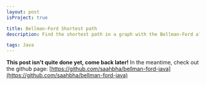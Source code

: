 ```yaml
---
layout: post
isProject: true

title: Bellman-Ford Shortest path
description: Find the shortest path in a graph with the Bellman-Ford algorithm.

tags: Java
---
```


**This post isn't quite done yet, come back later!**
In the meantime, check out the github page: [https://github.com/saahbha/bellman-ford-java](https://github.com/saahbha/bellman-ford-java)
